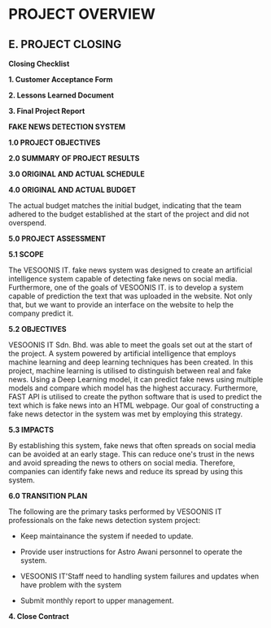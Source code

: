 # PROJECT OVERVIEW
## E. PROJECT CLOSING
**Closing Checklist**

**1. Customer Acceptance Form**

**2. Lessons Learned Document**

**3. Final Project Report**

**FAKE NEWS DETECTION SYSTEM**

**1.0 PROJECT OBJECTIVES**

**2.0 SUMMARY OF PROJECT RESULTS**

**3.0 ORIGINAL AND ACTUAL SCHEDULE**

**4.0 ORIGINAL AND ACTUAL BUDGET**

The actual budget matches the initial budget, indicating that the team adhered to the budget established at the start of the project and did not overspend.

**5.0 PROJECT ASSESSMENT**

**5.1 SCOPE**

The VESOONIS IT. fake news system was designed to create an artificial intelligence system capable of detecting fake news on social media. Furthermore, one of the goals of VESOONIS IT. is to develop a system capable of prediction the text that was uploaded in the website. Not only that, but we want to provide an interface on the website to help the company predict it.

**5.2 OBJECTIVES**

VESOONIS IT Sdn. Bhd. was able to meet the goals set out at the start of the project. A system powered by artificial intelligence that employs machine learning and deep learning techniques has been created. In this project, machine learning is utilised to distinguish between real and fake news. Using a Deep Learning model, it can predict fake news using multiple models and compare which model has the highest accuracy. Furthermore, FAST API is utilised to create the python software that is used to predict the text which is fake news into an HTML webpage. Our goal of constructing a fake news detector in the system was met by employing this strategy.

**5.3 IMPACTS**

By establishing this system, fake news that often spreads on social media can be avoided at an early stage. This can reduce one's trust in the news and avoid spreading the news to others on social media. Therefore, companies can identify fake news and reduce its spread by using this system.

**6.0 TRANSITION PLAN**

The following are the primary tasks performed by VESOONIS IT professionals on the fake news detection system project:

* Keep maintainance the system if needed to update. 

* Provide user instructions for Astro Awani personnel to operate the system.

* VESOONIS IT'Staff need to handling system failures and updates when have problem with the system

* Submit monthly report to upper management.

**4. Close Contract**
